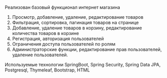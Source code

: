 Реализован базовый функционал интернет магазина
1. Просмотр, добавление, удаление, редактирование товаров
2. Фильтрация, сортировка, пагинация товаров на странице
3. Добавление, удаление товаров в корзину, редактирование количества товаров в корзине
4. Регистрация, авторизация пользователей
5. Ограничения доступа пользователей по ролям
6. Администраторские функции, редактирование прав пользователей, удаление пользователей.

Используемые технологии SpringBoot, Spring Security, Spring Data JPA, Postgresql, Thymeleaf, Bootstrap, HTML

